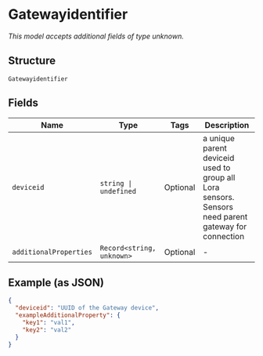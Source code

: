 
# Gatewayidentifier

*This model accepts additional fields of type unknown.*

## Structure

`Gatewayidentifier`

## Fields

| Name | Type | Tags | Description |
|  --- | --- | --- | --- |
| `deviceid` | `string \| undefined` | Optional | a unique parent deviceid used to group all Lora sensors. Sensors need parent gateway for connection |
| `additionalProperties` | `Record<string, unknown>` | Optional | - |

## Example (as JSON)

```json
{
  "deviceid": "UUID of the Gateway device",
  "exampleAdditionalProperty": {
    "key1": "val1",
    "key2": "val2"
  }
}
```

